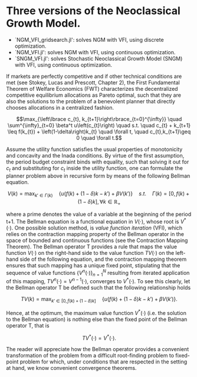 # Three versions of the Neoclassical Growth Model.

- `NGM_VFI_gridsearch.jl': solves NGM with VFI, using discrete optimization.
- `NGM_VFI.jl': solves NGM with VFI, using continuous optimization.
- `SNGM_VFI.jl': solves Stochastic Neoclassical Growth Model (SNGM) with VFI, using continuous optimization.

If markets are perfectly competitive and if other technical conditions are met (see Stokey, Lucas and Prescott, Chapter 2), the First Fundamental Theorem of Welfare Economics (FWT) characterizes the decentralized competitive equilibrium allocations as Pareto optimal, such that they are also the solutions to the problem of a benevolent planner that directly chooses allocations in a centralized fashion. 

```math
\max_{\left\lbrace c_{t}, k_{t+1}\right\rbrace_{t=0}^{\infty}}  \quad \sum^{\infty}_{t=0} \beta^t u\left(c_{t}\right) \quad s.t. \quad c_{t} + k_{t+1} \leq f(k_{t}) + \left(1-\delta\right)k_{t} \quad \forall t, \quad c_{t},k_{t+1}\geq 0 \quad \forall t.
```
Assume the utility function satisfies the usual properties of monotonicity and concavity and the Inada conditions. By virtue of the first assumption, the period budget constraint binds with equality, such that solving it out for $c_{t}$ and substituting for $c_{t}$ inside the utility function, one can formulate the planner problem above in recursive form by means of the following Bellman equation. 

```math
V\left(k\right) = \max_{k'\in \Gamma\left(k\right)} \quad \left\lbrace u\left(f(k) + \left(1-\delta\right)k - k'\right) + \beta V(k') \right\rbrace \quad s.t. \quad 
\Gamma\left(k\right) = \left[0,f(k) + \left(1-\delta\right)k\right], \forall k \in \mathbb{R}_{+}
```
where a prime denotes the value of a variable at the beginning of the period t+1. 
The Bellman equation is a functional equation in $V(\cdot)$, whose root is $V^{*}(\cdot)$.
One possible solution method, is *value function iteration* (VFI), which relies on the contraction mapping property of the Bellman operator in the space of bounded and continuous functions (see the Contraction Mapping Theorem). 
The Bellman operator T provides a rule that maps the value function $V(\cdot)$ on the right-hand side to the value function $TV(\cdot)$ on the left-hand side of the following equation, and the contraction mapping theorem ensures that such mapping has a unique fixed point, stipulating that the sequence of value functions $\left\lbrace V^{n}(\cdot) \right\rbrace^{N}_{n=1}$ resulting from iterated application of this mapping, $TV^{n}(\cdot) = V^{n-1}(\cdot)$, converges to $V^{*}(\cdot)$.
To see this clearly, let the Bellman operator T be defined such that the following relationship holds 

```math
TV\left(k\right) = \max_{k'\in \left[0,f(k) + \left(1-\delta\right)k\right]} \quad \left\lbrace u\left(f(k) + \left(1-\delta\right)k - k'\right) + \beta V(k') \right\rbrace.
```
Hence, at the optimum, the maximum value function $V^{*}(\cdot)$ (i.e. the solution to the Bellman equation) is nothing else than the fixed point of the Bellman operator T, that is 

```math
T V^{*}(\cdot) = V^{*}(\cdot).
```

The reader will appreciate how the Bellman operator provides a convenient transformation of the problem from a difficult root-finding problem to fixed-point problem for which, under conditions that are respected in the setting at hand, we know convenient convergence theorems.
